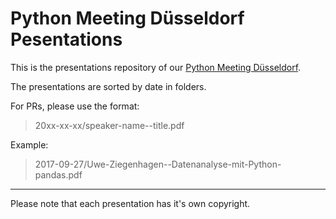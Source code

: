 # Python Meeting Düsseldorf Pesentations

This is the presentations repository of our [Python Meeting
Düsseldorf](https://pyddf.de/).

The presentations are sorted by date in folders.

For PRs, please use the format:

> 20xx-xx-xx/speaker-name--title.pdf

Example:

> 2017-09-27/Uwe-Ziegenhagen--Datenanalyse-mit-Python-pandas.pdf

----
Please note that each presentation has it's own copyright.
